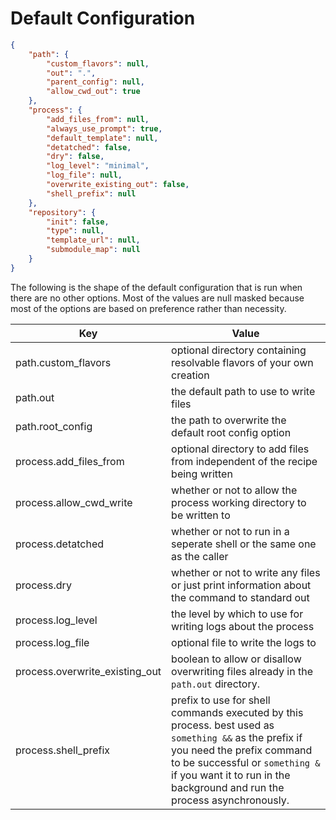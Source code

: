 # Default Configuration

```json
{
	"path": {
		"custom_flavors": null,
		"out": ".",
		"parent_config": null,
		"allow_cwd_out": true
	},
	"process": {
		"add_files_from": null,
		"always_use_prompt": true,
		"default_template": null,
		"detatched": false,
		"dry": false,
		"log_level": "minimal",
		"log_file": null,
		"overwrite_existing_out": false,
		"shell_prefix": null
	},
	"repository": {
		"init": false,
		"type": null,
		"template_url": null,
		"submodule_map": null
	}
}

```
The following is the shape of the default configuration that is run when there are no other options. Most of the values are null masked because most of the options are based on preference rather than necessity.

|Key|Value|
|---|-----|
|path.custom_flavors|optional directory containing resolvable flavors of your own creation|
|path.out|the default path to use to write files|
|path.root_config|the path to overwrite the default root config option|
|process.add_files_from|optional directory to add files from independent of the recipe being written|
|process.allow_cwd_write|whether or not to allow the process working directory to be written to|
|process.detatched|whether or not to run in a seperate shell or the same one as the caller|
|process.dry|whether or not to write any files or just print information about the command to standard out|
|process.log_level|the level by which to use for writing logs about the process|
|process.log_file|optional file to write the logs to|
|process.overwrite_existing_out| boolean to allow or disallow overwriting files already in the `path.out` directory.|
|process.shell_prefix|prefix to use for shell commands executed by this process. best used as `something &&` as the prefix if you need the prefix command to be successful or `something &` if you want it to run in the background and run the process asynchronously.

